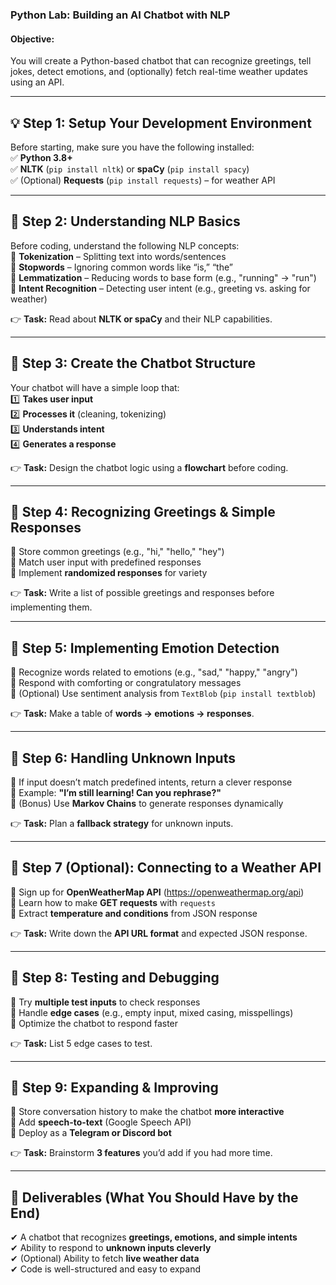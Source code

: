 ### **Python Lab: Building an AI Chatbot with NLP**
#### **Objective:**  
You will create a Python-based chatbot that can recognize greetings, tell jokes, detect emotions, and (optionally) fetch real-time weather updates using an API.  

---

## **💡 Step 1: Setup Your Development Environment**  
Before starting, make sure you have the following installed:  
✅ **Python 3.8+**  
✅ **NLTK** (`pip install nltk`) or **spaCy** (`pip install spacy`)  
✅ (Optional) **Requests** (`pip install requests`) – for weather API  

---

## **🔹 Step 2: Understanding NLP Basics**  
Before coding, understand the following NLP concepts:  
📌 **Tokenization** – Splitting text into words/sentences  
📌 **Stopwords** – Ignoring common words like “is,” “the”  
📌 **Lemmatization** – Reducing words to base form (e.g., "running" → "run")  
📌 **Intent Recognition** – Detecting user intent (e.g., greeting vs. asking for weather)  

👉 **Task:** Read about **NLTK or spaCy** and their NLP capabilities.  

---

## **🔹 Step 3: Create the Chatbot Structure**  
Your chatbot will have a simple loop that:  
1️⃣ **Takes user input**  
2️⃣ **Processes it** (cleaning, tokenizing)  
3️⃣ **Understands intent**  
4️⃣ **Generates a response**  

👉 **Task:** Design the chatbot logic using a **flowchart** before coding.  

---

## **🔹 Step 4: Recognizing Greetings & Simple Responses**  
📌 Store common greetings (e.g., "hi," "hello," "hey")  
📌 Match user input with predefined responses  
📌 Implement **randomized responses** for variety  

👉 **Task:** Write a list of possible greetings and responses before implementing them.  

---

## **🔹 Step 5: Implementing Emotion Detection**  
📌 Recognize words related to emotions (e.g., "sad," "happy," "angry")  
📌 Respond with comforting or congratulatory messages  
📌 (Optional) Use sentiment analysis from `TextBlob` (`pip install textblob`)  

👉 **Task:** Make a table of **words → emotions → responses**.  

---

## **🔹 Step 6: Handling Unknown Inputs**  
📌 If input doesn’t match predefined intents, return a clever response  
📌 Example: **"I’m still learning! Can you rephrase?"**  
📌 (Bonus) Use **Markov Chains** to generate responses dynamically  

👉 **Task:** Plan a **fallback strategy** for unknown inputs.  

---

## **🔹 Step 7 (Optional): Connecting to a Weather API**  
📌 Sign up for **OpenWeatherMap API** (https://openweathermap.org/api)  
📌 Learn how to make **GET requests** with `requests`  
📌 Extract **temperature and conditions** from JSON response  

👉 **Task:** Write down the **API URL format** and expected JSON response.  

---

## **🔹 Step 8: Testing and Debugging**  
📌 Try **multiple test inputs** to check responses  
📌 Handle **edge cases** (e.g., empty input, mixed casing, misspellings)  
📌 Optimize the chatbot to respond faster  

👉 **Task:** List 5 edge cases to test.  

---

## **🔹 Step 9: Expanding & Improving**  
📌 Store conversation history to make the chatbot **more interactive**  
📌 Add **speech-to-text** (Google Speech API)  
📌 Deploy as a **Telegram or Discord bot**  

👉 **Task:** Brainstorm **3 features** you’d add if you had more time.  

---

## **📝 Deliverables (What You Should Have by the End)**  
✔ A chatbot that recognizes **greetings, emotions, and simple intents**  
✔ Ability to respond to **unknown inputs cleverly**  
✔ (Optional) Ability to fetch **live weather data**  
✔ Code is well-structured and easy to expand  

